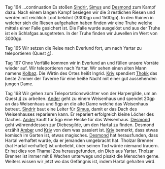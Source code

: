 Tag 164
...continuation
Es stoßen [Sindrir](Spieler/Sindrir%20Gerrick/Sindrir%20Gerrick), [Simus](Spieler/Simus/Simus) und [Desmond](Spieler/Desmond/Desmond) zum Kampf dazu. Nach einem langen Kampf besiegen wir die 3 restlichen Riesen und werden mit reichlich Loot belohnt (3300gp und 1500gp). In den Ruinen in welcher sich die Riesen aufgehalten haben finden wir eine Truhe welche mittels einer Falle gesichert ist. Die Falle wurde ausgelöst und aus der Truhe ist ein Schlafgas ausgetreten. In der Truhe finden wir Juwellen im Wert von 3000gp.

Tag 165
Wir setzen die Reise nach Everlund fort, um nach Yartar zu teleportieren (Quest [4](Quest%204.md)).

Tag 167
Ohne Vorfälle kommen wir in Everlund an und füllen unsere Vorräte wieder auf. Wir teleportieren nach Yartar. Wir sehen einen alten Mann namens [Kolbaz](NPCs#Kolbaz). Die Wirtin des Ortes heißt Ingrid. [Kriv](Spieler/Kriv/Kriv) spendiert [Thokk](Spieler/Thokk/Thokk) das beste Zimmer der Taverne für eine heiße Nacht mit einer gut aussehenden jungen Dame.

Tag 168
Wir gehen zum Teleportationswächter von der Harpergilde, um an Quest [4](Quest%204.md) zu arbeiten. [Ander](Spieler/Ander%20Thorngage/Ander%20Thorngage) geht zu einem Weisenhaus und spendet 20gp an das Weisenhaus und 5gp an die alte Dame welche das Weisenhaus betreut. [Sindrir](Spieler/Sindrir%20Gerrick/Sindrir%20Gerrick) baut eine Leiter für [Simus](Spieler/Simus/Simus), damit er das Dach des Weisenhauses reparieren kann. Er repariert erfolgreich kleine Löcher des Daches. [Ander](Spieler/Ander%20Thorngage/Ander%20Thorngage) kauft für 5gp eine Hecke für das Weisenhaus. [Desmond](Spieler/Desmond/Desmond) geht währenddessen zur Diebesgilde, um den Hartal zu finden. Desmond erzählt [Amber](Spieler/Amber%20Ironfist/Amber%20Ironfist) und [Kriv](Spieler/Kriv/Kriv) von dem was passiert ist. [Kriv](Spieler/Kriv/Kriv) bemerkt, dass etwas komisch im Garten ist, etwas magisches. [Desmond](Spieler/Desmond/Desmond) hat herausfunden, dass Hartal verhaftet wurde, da er jemanden umgebracht hat. Tholzar Brenner (hat Hartal verhaftet) ist unbeliebt, über seinen Tod würde niemand trauern. Er hat dies von Thamal Zoa herausgefunden, ein Dieb aus Yartar. Tholzar Brenner ist immer mit 8 Wachen unterwegs und pisakt die Menschen gerne. Weiters wissen wir jetzt wo das Gefängnis ist, indem Hartal gehalten wird.